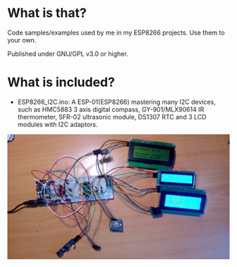 
What is that?
====

Code samples/examples used by me in my ESP8266 projects. Use them to your own.

Published under GNU/GPL v3.0 or higher.


What is included?
====

* ESP8266_I2C.ino: A ESP-01(ESP8266) mastering many I2C devices, such as HMC5883 3 axis digital compass, GY-901/MLX90614 IR thermometer, SFR-02 ultrasonic module, DS1307 RTC and 3 LCD modules with I2C adaptors.

![Test circuit](pics/ESP-01_I2C.jpg)
